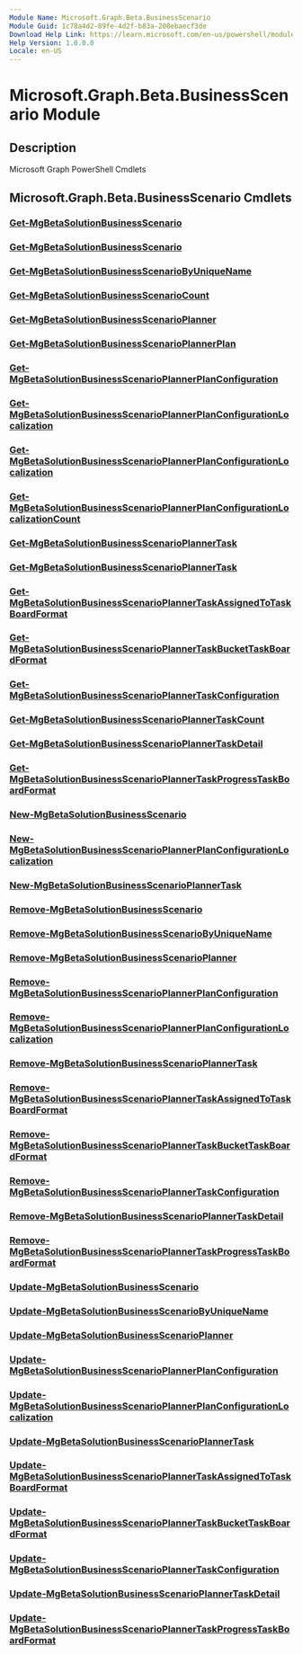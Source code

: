 ```yaml
---
Module Name: Microsoft.Graph.Beta.BusinessScenario
Module Guid: 1c78a4d2-89fe-4d2f-b83a-208ebaecf3de
Download Help Link: https://learn.microsoft.com/en-us/powershell/module/microsoft.graph.beta.businessscenario/?view=graph-powershell-beta
Help Version: 1.0.0.0
Locale: en-US
---
```


# Microsoft.Graph.Beta.BusinessScenario Module
## Description
Microsoft Graph PowerShell Cmdlets

## Microsoft.Graph.Beta.BusinessScenario Cmdlets
### [Get-MgBetaSolutionBusinessScenario](Get-MgBetaSolutionBusinessScenario.md)

### [Get-MgBetaSolutionBusinessScenario](Get-MgBetaSolutionBusinessScenario.md)

### [Get-MgBetaSolutionBusinessScenarioByUniqueName](Get-MgBetaSolutionBusinessScenarioByUniqueName.md)

### [Get-MgBetaSolutionBusinessScenarioCount](Get-MgBetaSolutionBusinessScenarioCount.md)

### [Get-MgBetaSolutionBusinessScenarioPlanner](Get-MgBetaSolutionBusinessScenarioPlanner.md)

### [Get-MgBetaSolutionBusinessScenarioPlannerPlan](Get-MgBetaSolutionBusinessScenarioPlannerPlan.md)

### [Get-MgBetaSolutionBusinessScenarioPlannerPlanConfiguration](Get-MgBetaSolutionBusinessScenarioPlannerPlanConfiguration.md)

### [Get-MgBetaSolutionBusinessScenarioPlannerPlanConfigurationLocalization](Get-MgBetaSolutionBusinessScenarioPlannerPlanConfigurationLocalization.md)

### [Get-MgBetaSolutionBusinessScenarioPlannerPlanConfigurationLocalization](Get-MgBetaSolutionBusinessScenarioPlannerPlanConfigurationLocalization.md)

### [Get-MgBetaSolutionBusinessScenarioPlannerPlanConfigurationLocalizationCount](Get-MgBetaSolutionBusinessScenarioPlannerPlanConfigurationLocalizationCount.md)

### [Get-MgBetaSolutionBusinessScenarioPlannerTask](Get-MgBetaSolutionBusinessScenarioPlannerTask.md)

### [Get-MgBetaSolutionBusinessScenarioPlannerTask](Get-MgBetaSolutionBusinessScenarioPlannerTask.md)

### [Get-MgBetaSolutionBusinessScenarioPlannerTaskAssignedToTaskBoardFormat](Get-MgBetaSolutionBusinessScenarioPlannerTaskAssignedToTaskBoardFormat.md)

### [Get-MgBetaSolutionBusinessScenarioPlannerTaskBucketTaskBoardFormat](Get-MgBetaSolutionBusinessScenarioPlannerTaskBucketTaskBoardFormat.md)

### [Get-MgBetaSolutionBusinessScenarioPlannerTaskConfiguration](Get-MgBetaSolutionBusinessScenarioPlannerTaskConfiguration.md)

### [Get-MgBetaSolutionBusinessScenarioPlannerTaskCount](Get-MgBetaSolutionBusinessScenarioPlannerTaskCount.md)

### [Get-MgBetaSolutionBusinessScenarioPlannerTaskDetail](Get-MgBetaSolutionBusinessScenarioPlannerTaskDetail.md)

### [Get-MgBetaSolutionBusinessScenarioPlannerTaskProgressTaskBoardFormat](Get-MgBetaSolutionBusinessScenarioPlannerTaskProgressTaskBoardFormat.md)

### [New-MgBetaSolutionBusinessScenario](New-MgBetaSolutionBusinessScenario.md)

### [New-MgBetaSolutionBusinessScenarioPlannerPlanConfigurationLocalization](New-MgBetaSolutionBusinessScenarioPlannerPlanConfigurationLocalization.md)

### [New-MgBetaSolutionBusinessScenarioPlannerTask](New-MgBetaSolutionBusinessScenarioPlannerTask.md)

### [Remove-MgBetaSolutionBusinessScenario](Remove-MgBetaSolutionBusinessScenario.md)

### [Remove-MgBetaSolutionBusinessScenarioByUniqueName](Remove-MgBetaSolutionBusinessScenarioByUniqueName.md)

### [Remove-MgBetaSolutionBusinessScenarioPlanner](Remove-MgBetaSolutionBusinessScenarioPlanner.md)

### [Remove-MgBetaSolutionBusinessScenarioPlannerPlanConfiguration](Remove-MgBetaSolutionBusinessScenarioPlannerPlanConfiguration.md)

### [Remove-MgBetaSolutionBusinessScenarioPlannerPlanConfigurationLocalization](Remove-MgBetaSolutionBusinessScenarioPlannerPlanConfigurationLocalization.md)

### [Remove-MgBetaSolutionBusinessScenarioPlannerTask](Remove-MgBetaSolutionBusinessScenarioPlannerTask.md)

### [Remove-MgBetaSolutionBusinessScenarioPlannerTaskAssignedToTaskBoardFormat](Remove-MgBetaSolutionBusinessScenarioPlannerTaskAssignedToTaskBoardFormat.md)

### [Remove-MgBetaSolutionBusinessScenarioPlannerTaskBucketTaskBoardFormat](Remove-MgBetaSolutionBusinessScenarioPlannerTaskBucketTaskBoardFormat.md)

### [Remove-MgBetaSolutionBusinessScenarioPlannerTaskConfiguration](Remove-MgBetaSolutionBusinessScenarioPlannerTaskConfiguration.md)

### [Remove-MgBetaSolutionBusinessScenarioPlannerTaskDetail](Remove-MgBetaSolutionBusinessScenarioPlannerTaskDetail.md)

### [Remove-MgBetaSolutionBusinessScenarioPlannerTaskProgressTaskBoardFormat](Remove-MgBetaSolutionBusinessScenarioPlannerTaskProgressTaskBoardFormat.md)

### [Update-MgBetaSolutionBusinessScenario](Update-MgBetaSolutionBusinessScenario.md)

### [Update-MgBetaSolutionBusinessScenarioByUniqueName](Update-MgBetaSolutionBusinessScenarioByUniqueName.md)

### [Update-MgBetaSolutionBusinessScenarioPlanner](Update-MgBetaSolutionBusinessScenarioPlanner.md)

### [Update-MgBetaSolutionBusinessScenarioPlannerPlanConfiguration](Update-MgBetaSolutionBusinessScenarioPlannerPlanConfiguration.md)

### [Update-MgBetaSolutionBusinessScenarioPlannerPlanConfigurationLocalization](Update-MgBetaSolutionBusinessScenarioPlannerPlanConfigurationLocalization.md)

### [Update-MgBetaSolutionBusinessScenarioPlannerTask](Update-MgBetaSolutionBusinessScenarioPlannerTask.md)

### [Update-MgBetaSolutionBusinessScenarioPlannerTaskAssignedToTaskBoardFormat](Update-MgBetaSolutionBusinessScenarioPlannerTaskAssignedToTaskBoardFormat.md)

### [Update-MgBetaSolutionBusinessScenarioPlannerTaskBucketTaskBoardFormat](Update-MgBetaSolutionBusinessScenarioPlannerTaskBucketTaskBoardFormat.md)

### [Update-MgBetaSolutionBusinessScenarioPlannerTaskConfiguration](Update-MgBetaSolutionBusinessScenarioPlannerTaskConfiguration.md)

### [Update-MgBetaSolutionBusinessScenarioPlannerTaskDetail](Update-MgBetaSolutionBusinessScenarioPlannerTaskDetail.md)

### [Update-MgBetaSolutionBusinessScenarioPlannerTaskProgressTaskBoardFormat](Update-MgBetaSolutionBusinessScenarioPlannerTaskProgressTaskBoardFormat.md)


